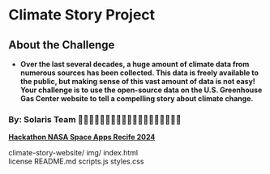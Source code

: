 # Climate Story Project

## **About the Challenge**

- **Over the last several decades, a huge amount of climate data from numerous sources has been collected. This data is freely available to the public, but making sense of this vast amount of data is not easy! Your challenge is to use the open-source data on the U.S. Greenhouse Gas Center website to tell a compelling story about climate change.**

### **By: Solaris Team 🚀👩🏻‍🚀👩🏻‍🚀👩🏽‍🚀👩🏽‍🚀👩🏽‍🚀👩🏾‍🚀**

[**Hackathon NASA Space Apps Recife 2024**](https://www.nasaspacerecife.com.br/)

climate-story-website/
    img/
    index.html            
    license
    README.md
    scripts.js
    styles.css 
